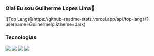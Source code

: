 ### Ola! Eu sou Guilherme Lopes Lima👋

<div style="display: inline_block"> 
![Top Langs](https://github-readme-stats.vercel.app/api/top-langs/?username=Guilhermelpl&theme=dark)
</div>

### Tecnologias
<div style="display: inline_block"> 
<img src="https://img.shields.io/badge/HTML5-E34F26?style=for-the-badge&logo=html5&logoColor=white">
<img src="https://img.shields.io/badge/CSS3-1572B6?style=for-the-badge&logo=css3&logoColor=whitee">
<img src="https://img.shields.io/badge/JavaScript-F7DF1E?style=for-the-badge&logo=javascript&logoColor=black">
<img src="https://img.shields.io/badge/mysql-%2300f.svg?style=for-the-badge&logo=mysql&logoColor=white">

  
</div>

